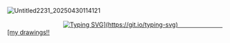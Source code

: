 ![Untitled2231_20250430114121](https://github.com/user-attachments/assets/8c624df9-6a5c-490a-b6c6-d70eb510f4f9)

ㅤㅤㅤㅤㅤㅤㅤㅤㅤㅤ[![Typing SVG](https://readme-typing-svg.demolab.com?font=Fira+Code&pause=1000&color=B0B4A8&width=435&lines=NOSOI;SEED;GROWTH;WAKEFULNESSES;SPREAD.)](https://git.io/typing-svg)ㅤㅤㅤㅤㅤㅤㅤㅤ[my drawings!!](https://cappyzero.straw.page/)
